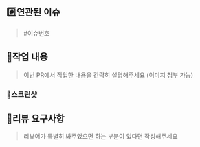 ## #️⃣연관된 이슈

> #이슈번호

## 📝작업 내용

> 이번 PR에서 작업한 내용을 간략히 설명해주세요 (이미지 첨부 가능)

### 📸스크린샷

## 💬리뷰 요구사항

> 리뷰어가 특별히 봐주었으면 하는 부분이 있다면 작성해주세요
